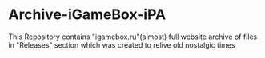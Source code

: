 # Archive-iGameBox-iPA
This Repository contains "igamebox.ru"(almost) full website archive of files
in "Releases" section which was created to relive old nostalgic times
